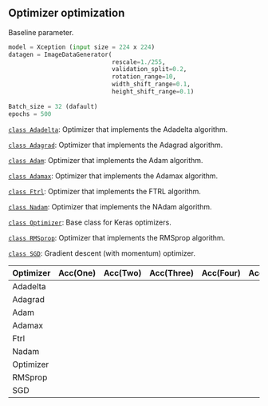 ## Optimizer optimization

Baseline parameter.

```python
model = Xception (input size = 224 x 224)
datagen = ImageDataGenerator(
                             rescale=1./255, 
                             validation_split=0.2,
                             rotation_range=10,
                             width_shift_range=0.1,
                             height_shift_range=0.1)
                             
Batch_size = 32 (dafault)
epochs = 500
```

[`class Adadelta`](https://www.tensorflow.org/api_docs/python/tf/keras/optimizers/Adadelta): Optimizer that implements the Adadelta algorithm.

[`class Adagrad`](https://www.tensorflow.org/api_docs/python/tf/keras/optimizers/Adagrad): Optimizer that implements the Adagrad algorithm.

[`class Adam`](https://www.tensorflow.org/api_docs/python/tf/keras/optimizers/Adam): Optimizer that implements the Adam algorithm.

[`class Adamax`](https://www.tensorflow.org/api_docs/python/tf/keras/optimizers/Adamax): Optimizer that implements the Adamax algorithm.

[`class Ftrl`](https://www.tensorflow.org/api_docs/python/tf/keras/optimizers/Ftrl): Optimizer that implements the FTRL algorithm.

[`class Nadam`](https://www.tensorflow.org/api_docs/python/tf/keras/optimizers/Nadam): Optimizer that implements the NAdam algorithm.

[`class Optimizer`](https://www.tensorflow.org/api_docs/python/tf/keras/optimizers/Optimizer): Base class for Keras optimizers.

[`class RMSprop`](https://www.tensorflow.org/api_docs/python/tf/keras/optimizers/RMSprop): Optimizer that implements the RMSprop algorithm.

[`class SGD`](https://www.tensorflow.org/api_docs/python/tf/keras/optimizers/SGD): Gradient descent (with momentum) optimizer.

| Optimizer | Acc(One) | Acc(Two) | Acc(Three) | Acc(Four) | Acc(Five) | Average |
| --------- | -------- | -------- | ---------- | --------- | --------- | ------- |
| Adadelta  |          |          |            |           |           |         |
| Adagrad   |          |          |            |           |           |         |
| Adam      |          |          |            |           |           |         |
| Adamax    |          |          |            |           |           |         |
| Ftrl      |          |          |            |           |           |         |
| Nadam     |          |          |            |           |           |         |
| Optimizer |          |          |            |           |           |         |
| RMSprop   |          |          |            |           |           |         |
| SGD       |          |          |            |           |           |         |
